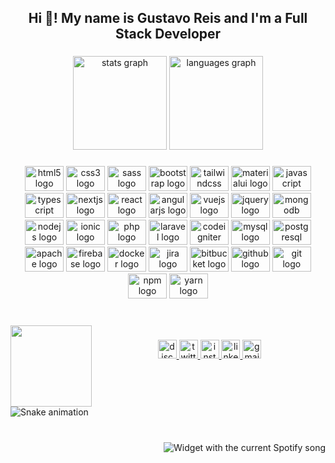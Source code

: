 <h2 align="center">Hi 👋! My name is Gustavo Reis and I'm a Full Stack Developer</h2>

###

<div align="center">
  <img src="https://github-readme-stats.vercel.app/api?hide_title=false&hide_rank=false&show_icons=true&include_all_commits=true&count_private=true&disable_animations=false&theme=synthwave&locale=en&hide_border=true&username=Guzzera" height="150" alt="stats graph"  />
  <img src="https://github-readme-stats.vercel.app/api/top-langs?locale=en&hide_title=false&layout=compact&card_width=320&langs_count=5&theme=synthwave&hide_border=true&username=Guzzera" height="150" alt="languages graph"  />
</div>

###

<div align="center">
  <img src="https://cdn.jsdelivr.net/gh/devicons/devicon/icons/html5/html5-original.svg" height="40" width="62" alt="html5 logo"  />
  <img src="https://cdn.jsdelivr.net/gh/devicons/devicon/icons/css3/css3-original.svg" height="40" width="62" alt="css3 logo"  />
  <img src="https://cdn.jsdelivr.net/gh/devicons/devicon/icons/sass/sass-original.svg" height="40" width="62" alt="sass logo"  />
  <img src="https://cdn.jsdelivr.net/gh/devicons/devicon/icons/bootstrap/bootstrap-original.svg" height="40" width="62" alt="bootstrap logo"  />
  <img src="https://cdn.jsdelivr.net/gh/devicons/devicon/icons/tailwindcss/tailwindcss-original-wordmark.svg" height="40" width="62" alt="tailwindcss logo"  />
  <img src="https://cdn.jsdelivr.net/gh/devicons/devicon/icons/materialui/materialui-original.svg" height="40" width="62" alt="materialui logo"  />
  <img src="https://cdn.jsdelivr.net/gh/devicons/devicon/icons/javascript/javascript-original.svg" height="40" width="62" alt="javascript logo"  />
  <img src="https://cdn.jsdelivr.net/gh/devicons/devicon/icons/typescript/typescript-original.svg" height="40" width="62" alt="typescript logo"  />
  <img src="https://cdn.jsdelivr.net/gh/devicons/devicon/icons/nextjs/nextjs-original.svg" height="40" width="62" alt="nextjs logo"  />
  <img src="https://cdn.jsdelivr.net/gh/devicons/devicon/icons/react/react-original.svg" height="40" width="62" alt="react logo"  />
  <img src="https://cdn.jsdelivr.net/gh/devicons/devicon/icons/angularjs/angularjs-original.svg" height="40" width="62" alt="angularjs logo"  />
  <img src="https://cdn.jsdelivr.net/gh/devicons/devicon/icons/vuejs/vuejs-original.svg" height="40" width="62" alt="vuejs logo"  />
  <img src="https://cdn.jsdelivr.net/gh/devicons/devicon/icons/jquery/jquery-original.svg" height="40" width="62" alt="jquery logo"  />
  <img src="https://cdn.jsdelivr.net/gh/devicons/devicon/icons/mongodb/mongodb-original.svg" height="40" width="62" alt="mongodb logo"  />
  <img src="https://cdn.jsdelivr.net/gh/devicons/devicon/icons/nodejs/nodejs-original.svg" height="40" width="62" alt="nodejs logo"  />
  <img src="https://cdn.jsdelivr.net/gh/devicons/devicon/icons/ionic/ionic-original.svg" height="40" width="62" alt="ionic logo"  />
  <img src="https://cdn.jsdelivr.net/gh/devicons/devicon/icons/php/php-original.svg" height="40" width="62" alt="php logo"  />
  <img src="https://cdn.jsdelivr.net/gh/devicons/devicon/icons/laravel/laravel-plain.svg" height="40" width="62" alt="laravel logo"  />
  <img src="https://cdn.jsdelivr.net/gh/devicons/devicon/icons/codeigniter/codeigniter-plain.svg" height="40" width="62" alt="codeigniter logo"  />
  <img src="https://cdn.jsdelivr.net/gh/devicons/devicon/icons/mysql/mysql-original.svg" height="40" width="62" alt="mysql logo"  />
  <img src="https://cdn.jsdelivr.net/gh/devicons/devicon/icons/postgresql/postgresql-original.svg" height="40" width="62" alt="postgresql logo"  />
  <img src="https://cdn.jsdelivr.net/gh/devicons/devicon/icons/apache/apache-original.svg" height="40" width="62" alt="apache logo"  />
  <img src="https://cdn.jsdelivr.net/gh/devicons/devicon/icons/firebase/firebase-plain.svg" height="40" width="62" alt="firebase logo"  />
  <img src="https://cdn.jsdelivr.net/gh/devicons/devicon/icons/docker/docker-original.svg" height="40" width="62" alt="docker logo"  />
  <img src="https://cdn.jsdelivr.net/gh/devicons/devicon/icons/jira/jira-original.svg" height="40" width="62" alt="jira logo"  />
  <img src="https://cdn.jsdelivr.net/gh/devicons/devicon/icons/bitbucket/bitbucket-original.svg" height="40" width="62" alt="bitbucket logo"  />
  <img src="https://cdn.jsdelivr.net/gh/devicons/devicon/icons/github/github-original.svg" height="40" width="62" alt="github logo"  />
  <img src="https://cdn.jsdelivr.net/gh/devicons/devicon/icons/git/git-original.svg" height="40" width="62" alt="git logo"  />
  <img src="https://cdn.jsdelivr.net/gh/devicons/devicon/icons/npm/npm-original-wordmark.svg" height="40" width="62" alt="npm logo"  />
  <img src="https://cdn.jsdelivr.net/gh/devicons/devicon/icons/yarn/yarn-original.svg" height="40" width="62" alt="yarn logo"  />
</div>

###

<br clear="both">

<img align="left" height="130" src="https://c.tenor.com/itjFesV8_RUAAAAi/soulja-boy-pepe.gif"  />

###

<div align="center">
  <a href="Guzzera#5461" target="_blank">
    <img src="https://img.shields.io/static/v1?message=Discord&logo=discord&label=&color=7289DA&logoColor=white&labelColor=&style=for-the-badge" height="30" alt="discord logo"  />
  </a>
  <a href="https://twitter.com/Guzzera_" target="_blank">
    <img src="https://img.shields.io/static/v1?message=Twitter&logo=twitter&label=&color=1DA1F2&logoColor=white&labelColor=&style=for-the-badge" height="30" alt="twitter logo"  />
  </a>
  <a href="https://www.instagram.com/guzzera_/" target="_blank">
    <img src="https://img.shields.io/static/v1?message=Instagram&logo=instagram&label=&color=E4405F&logoColor=white&labelColor=&style=for-the-badge" height="30" alt="instagram logo"  />
  </a>
  <a href="https://www.linkedin.com/in/gusreis/" target="_blank">
    <img src="https://img.shields.io/static/v1?message=LinkedIn&logo=linkedin&label=&color=0077B5&logoColor=white&labelColor=&style=for-the-badge" height="30" alt="linkedin logo"  />
  </a>
  <a href="https://criarmeulink.com.br/u/1660821990" target="_blank">
    <img src="https://img.shields.io/static/v1?message=Gmail&logo=gmail&label=&color=D14836&logoColor=white&labelColor=&style=for-the-badge" height="30" alt="gmail logo"  />
  </a>
</div>

###

<br clear="both">

<img href="https://raw.githubusercontent.com/Guzzera/Guzzera/blob/output/snake.svg" alt="Snake animation" />

###

<br clear="both">

<div align="right" width="10">
  <img src="https://spotify-github-profile.vercel.app/api/view?uid=92l7cazjc27lu8clw3lfrn9em&redirect=true?theme=dark&spin=true&scan=true&rainbow=true" alt="Widget with the current Spotify song"  />
</div>

###
